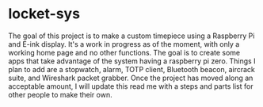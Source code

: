 # locket-sys
The goal of this project is to make a custom timepiece using a Raspberry Pi and E-ink display. It's a work in progress as of the moment, with only a working home page and no other functions. The goal is to create some apps that take advantage of the system having a raspberry pi zero. Things I plan to add are a stopwatch, alarm, TOTP client, Bluetooth beacon, aircrack suite, and Wireshark packet grabber. Once the project has moved along an acceptable amount, I will update this read me with a steps and parts list for other people to make their own.
